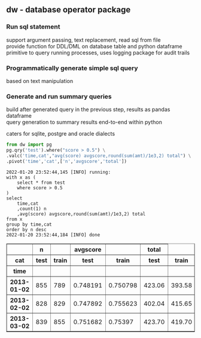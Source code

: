 ## dw - database operator package

### Run sql statement
support argument passing, text replacement, read sql from file \
provide function for DDL/DML on database table and python dataframe \
primitive to query running processes, uses logging package for audit trails

### Programmatically generate simple sql query
based on text manipulation

### Generate and run summary queries
build after generated query in the previous step, results as pandas dataframe \
query generation to summary results end-to-end within python

caters for sqlite, postgre and oracle dialects

```python
from dw import pg
pg.qry('test').where("score > 0.5") \
.valc('time,cat',"avg(score) avgscore,round(sum(amt)/1e3,2) total") \
.pivot('time','cat',['n','avgscore','total'])
```
```<!-- language: none -->
2022-01-20 23:52:44,145 [INFO] running: 
with x as (
    select * from test
    where score > 0.5
)
select
    time,cat
    ,count(1) n
    ,avg(score) avgscore,round(sum(amt)/1e3,2) total
from x
group by time,cat
order by n desc
2022-01-20 23:52:44,184 [INFO] done
```

<table border=\"1\" class=\"dataframe\">
  <thead>
    <tr>
      <th></th>
      <th>n</th>
      <th></th>
      <th>avgscore</th>
      <th></th>
      <th>total</th>
    </tr>
    <tr>
      <th>cat</th>
      <th>test</th>
      <th>train</th>
      <th>test</th>
      <th>train</th>
      <th>test</th>
      <th>train</th>
    </tr>
    <tr>
      <th>time</th>
      <th></th>
      <th></th>
      <th></th>
      <th></th>
      <th></th>
      <th></th>
    </tr>
  </thead>
  <tbody>
    <tr>
      <th>2013-01-02</th>
      <td>855</td>
      <td>789</td>
      <td>0.748191</td>
      <td>0.750798</td>
      <td>423.06</td>
      <td>393.58</td>
    </tr>
    <tr>
      <th>2013-02-02</th>
      <td>828</td>
      <td>829</td>
      <td>0.747892</td>
      <td>0.755623</td>
      <td>402.04</td>
      <td>415.65</td>
    </tr>
    <tr>
      <th>2013-03-02</th>
      <td>839</td>
      <td>855</td>
      <td>0.751682</td>
      <td>0.75397</td>
      <td>423.70</td>
      <td>419.70</td>
    </tr>
  </tbody>
</table>
